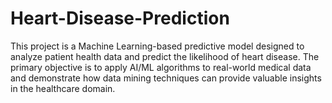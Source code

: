 # Heart-Disease-Prediction
This project is a Machine Learning-based predictive model designed to analyze patient health data and predict the likelihood of heart disease. The primary objective is to apply AI/ML algorithms to real-world medical data and demonstrate how data mining techniques can provide valuable insights in the healthcare domain.
